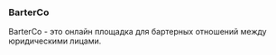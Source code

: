 <h3>BarterCo</h3>
     <p>
         BarterCo - это онлайн площадка для бартерных отношений между юридическими лицами.
     </p>  

